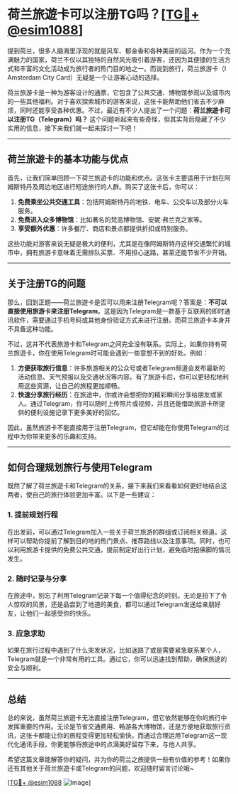 # 荷兰旅遊卡可以注册TG吗？[[TG💪+ @esim1088](https://t.me/s/esim1088)]

提到荷兰，很多人脑海里浮现的就是风车、郁金香和各种美丽的运河。作为一个充满魅力的国家，荷兰不仅以其独特的自然风光吸引着游客，还因为其便捷的生活方式和丰富的文化活动成为旅行者的热门目的地之一。而说到旅行，荷兰旅游卡（I Amsterdam City Card）无疑是一个让游客心动的选择。

荷兰旅游卡是一种为游客设计的通票，它包含了公共交通、博物馆参观以及城市内的一些其他福利。对于喜欢探索城市的游客来说，这张卡能帮助他们省去不少麻烦，同时还能享受各种优惠。不过，最近有不少人提出了一个问题：**荷兰旅遊卡可以注册TG（Telegram）吗？** 这个问题听起来有些奇怪，但其实背后隐藏了不少实用的信息，接下来我们就一起来探讨一下吧！

---

## 荷兰旅遊卡的基本功能与优点

首先，让我们简单回顾一下荷兰旅遊卡的功能和优点。这张卡主要适用于计划在阿姆斯特丹及周边地区进行短途旅行的人群。购买了这张卡后，你可以：

1. **免费乘坐公共交通工具**：包括阿姆斯特丹的地铁、电车、公交车以及部分火车服务。
2. **免费进入众多博物馆**：比如著名的梵高博物馆、安妮·弗兰克之家等。
3. **享受额外优惠**：许多餐厅、商店和景点都提供折扣或特别服务。

这些功能对游客来说无疑是极大的便利，尤其是在像阿姆斯特丹这样交通繁忙的城市中，拥有旅游卡意味着无需排队买票、不用担心迷路，甚至还能节省不少开销。

---

## 关于注册TG的问题

那么，回到正题——荷兰旅遊卡是否可以用来注册Telegram呢？答案是：**不可以直接使用旅游卡来注册Telegram**。这是因为Telegram是一款基于互联网的即时通讯软件，需要通过手机号码或其他身份验证方式来进行注册。而荷兰旅遊卡本身并不具备这种功能。

不过，这并不代表旅游卡和Telegram之间完全没有联系。实际上，如果你持有荷兰旅遊卡，你在使用Telegram时可能会遇到一些意想不到的好处。例如：

1. **方便获取旅行信息**：许多旅游相关的公众号或者Telegram频道会发布最新的活动信息、天气预报以及交通状况等内容。有了旅游卡后，你可以更轻松地利用这些资源，让自己的旅程更加顺畅。
2. **快速分享旅行经历**：在旅途中，你或许会想把你的精彩瞬间分享给朋友或家人。通过Telegram，你可以随时上传照片或视频，并且还能借助旅游卡所提供的便利设施记录下更多美好的回忆。

因此，虽然旅游卡不能直接用于注册Telegram，但它却能在你使用Telegram的过程中为你带来更多的乐趣和支持。

---

## 如何合理规划旅行与使用Telegram

既然了解了荷兰旅遊卡和Telegram的关系，接下来我们来看看如何更好地结合这两者，使自己的旅行体验更加丰富。以下是一些建议：

### 1. 提前规划行程
在出发前，可以通过Telegram加入一些关于荷兰旅游的群组或订阅相关频道。这样可以帮助你提前了解到目的地的热门景点、推荐路线以及注意事项。同时，也可以利用旅游卡提供的免费公共交通，提前制定好出行计划，避免临时抱佛脚的情况发生。

### 2. 随时记录与分享
在旅途中，别忘了利用Telegram记录下每一个值得纪念的时刻。无论是拍下了令人惊叹的风景，还是品尝到了地道的美食，都可以通过Telegram发送给亲朋好友，让他们一起感受你的快乐。

### 3. 应急求助
如果在旅行过程中遇到了什么突发状况，比如迷路了或是需要紧急联系某个人，Telegram就是一个非常有用的工具。通过它，你可以迅速找到帮助，确保旅途的安全与顺利。

---

## 总结

总的来说，虽然荷兰旅遊卡无法直接注册Telegram，但它依然能够在你的旅行中发挥重要的作用。无论是节省交通费用、畅游各大博物馆，还是方便地获取旅行资讯，这张卡都能让你的旅程变得更加轻松愉快。而通过合理运用Telegram这一现代化通讯手段，你更能够将旅途中的点滴美好留存下来，与他人共享。

希望这篇文章能解答你的疑问，并为你的荷兰之旅提供一些有价值的参考！如果你还有其他关于荷兰旅遊卡或Telegram的问题，欢迎随时留言讨论哦~

[[TG💪+ @esim1088](https://t.me/s/esim1088) ![Image](https://i.postimg.cc/4NQfJmqS/Snipaste-2025-05-13-00-14-12.png)]